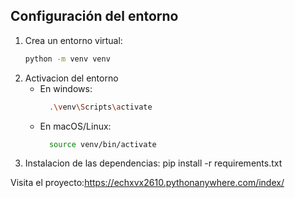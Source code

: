 ## Configuración del entorno

1. Crea un entorno virtual:
   ```bash
   python -m venv venv

2. Activacion del entorno
    - En windows:
      ```bash
        .\venv\Scripts\activate
    - En macOS/Linux:
      ```bash
        source venv/bin/activate

3. Instalacion de las dependencias:
    pip install -r requirements.txt

Visita el proyecto:https://echxvx2610.pythonanywhere.com/index/
